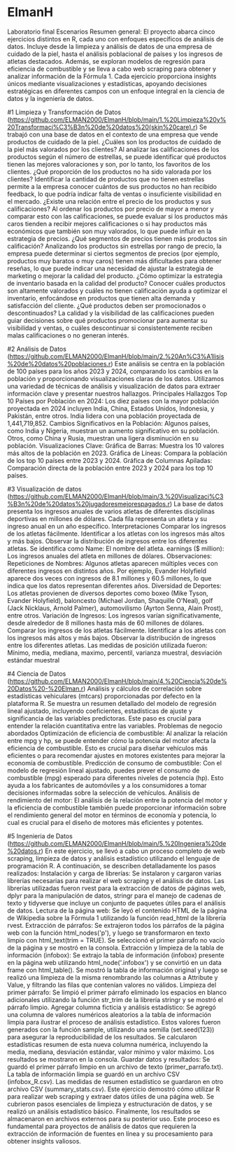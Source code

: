 # ElmanH
Laboratorio final Escenarios
Resumen general:
El proyecto abarca cinco ejercicios distintos en R, cada uno con enfoques específicos de análisis de datos. Incluye desde la limpieza y análisis de datos de una empresa de cuidado de la piel, hasta el análisis poblacional de países y los ingresos de atletas destacados. Además, se exploran modelos de regresión para eficiencia de combustible y se lleva a cabo web scraping para obtener y analizar información de la Fórmula 1. Cada ejercicio proporciona insights únicos mediante visualizaciones y estadísticas, apoyando decisiones estratégicas en diferentes campos con un enfoque integral en la ciencia de datos y la ingeniería de datos.

#1 Limpieza y Transformación de Datos (https://github.com/ELMAN2000/ElmanH/blob/main/1.%20Limpieza%20y%20Transformaci%C3%B3n%20de%20datos%20(skin%20care).r)
Se trabajó con una base de datos en el contexto de una empresa que vende productos de cuidado de la piel. 
¿Cuáles son los productos de cuidado de la piel más valorados por los clientes?
Al analizar las calificaciones de los productos según el número de estrellas, se puede identificar qué productos tienen las mejores valoraciones y son, por lo tanto, los favoritos de los clientes.
¿Qué proporción de los productos no ha sido valorada por los clientes?
Identificar la cantidad de productos que no tienen estrellas permite a la empresa conocer cuántos de sus productos no han recibido feedback, lo que podría indicar falta de ventas o insuficiente visibilidad en el mercado.
¿Existe una relación entre el precio de los productos y sus calificaciones?
Al ordenar los productos por precio de mayor a menor y comparar esto con las calificaciones, se puede evaluar si los productos más caros tienden a recibir mejores calificaciones o si hay productos más económicos que también son muy valorados, lo que puede influir en la estrategia de precios.
¿Qué segmentos de precios tienen más productos sin calificación?
Analizando los productos sin estrellas por rango de precio, la empresa puede determinar si ciertos segmentos de precios (por ejemplo, productos muy baratos o muy caros) tienen más dificultades para obtener reseñas, lo que puede indicar una necesidad de ajustar la estrategia de marketing o mejorar la calidad del producto.
¿Cómo optimizar la estrategia de inventario basada en la calidad del producto?
Conocer cuáles productos son altamente valorados y cuáles no tienen calificación ayuda a optimizar el inventario, enfocándose en productos que tienen alta demanda y satisfacción del cliente.
¿Qué productos deben ser promocionados o descontinuados?
La calidad y la visibilidad de las calificaciones pueden guiar decisiones sobre qué productos promocionar para aumentar su visibilidad y ventas, o cuáles descontinuar si consistentemente reciben malas calificaciones o no generan interés.

#2 Análisis de Datos (https://github.com/ELMAN2000/ElmanH/blob/main/2.%20An%C3%A1lisis%20de%20datos%20poblaciones.r)
Este análisis se centra en la población de 100 países para los años 2023 y 2024, comparando los cambios en la población y proporcionando visualizaciones claras de los datos. Utilizamos una variedad de técnicas de análisis y visualización de datos para extraer información clave y presentar nuestros hallazgos.     Principales Hallazgos
Top 10 Países por Población en 2024:
Los diez países con la mayor población proyectada en 2024 incluyen India, China, Estados Unidos, Indonesia, y Pakistán, entre otros.
India lidera con una población proyectada de 1,441,719,852.
Cambios Significativos en la Población:
Algunos países, como India y Nigeria, muestran un aumento significativo en su población.
Otros, como China y Rusia, muestran una ligera disminución en su población.
Visualizaciones Clave:
Gráfica de Barras: Muestra los 10 valores más altos de la población en 2023.
Gráfica de Líneas: Compara la población de los top 10 países entre 2023 y 2024.
Gráfica de Columnas Apiladas: Comparación directa de la población entre 2023 y 2024 para los top 10 países.

#3 Visualización de datos (https://github.com/ELMAN2000/ElmanH/blob/main/3.%20Visualizaci%C3%B3n%20de%20datos%20jugadoresmejorespagados.r)
La base de datos presenta los ingresos anuales de varios atletas de diferentes disciplinas deportivas en millones de dólares. Cada fila representa un atleta y su ingreso anual en un año específico. 
Interpretaciones
Comparar los ingresos de los atletas fácilmente.
Identificar a los atletas con los ingresos más altos y más bajos.
Observar la distribución de ingresos entre los diferentes atletas.
Se identifica como
Name: El nombre del atleta.
earnings ($ million): Los ingresos anuales del atleta en millones de dólares.
Observaciones:
Repeticiones de Nombres: Algunos atletas aparecen múltiples veces con diferentes ingresos en distintos años. Por ejemplo, Evander Holyfield aparece dos veces con ingresos de 8.1 millones y 60.5 millones, lo que indica que los datos representan diferentes años.
Diversidad de Deportes: Los atletas provienen de diversos deportes como boxeo (Mike Tyson, Evander Holyfield), baloncesto (Michael Jordan, Shaquille O'Neal), golf (Jack Nicklaus, Arnold Palmer), automovilismo (Ayrton Senna, Alain Prost), entre otros.
Variación de Ingresos: Los ingresos varían significativamente, desde alrededor de 8 millones hasta más de 60 millones de dólares.
Comparar los ingresos de los atletas fácilmente.
Identificar a los atletas con los ingresos más altos y más bajos.
Observar la distribución de ingresos entre los diferentes atletas.
Las medidas de posición utilizada fueron:
Mínimo, media, mediana, maximo, percentil, varianza muestral, desviación estándar muestral

#4 Ciencia de Datos (https://github.com/ELMAN2000/ElmanH/blob/main/4.%20Ciencia%20de%20Datos%20-%20Elman.r)
Análisis y cálculos de correlación sobre estadísticas vehiculares (mtcars) proporcionadas por defecto en la plataforma R.
Se muestra un resumen detallado del modelo de regresión lineal ajustado, incluyendo coeficientes, estadísticas de ajuste y significancia de las variables predictoras. Este paso es crucial para entender la relación cuantitativa entre las variables.
Problemas de negocio abordados
Optimización de eficiencia de combustible: Al analizar la relación entre mpg y hp, se puede entender cómo la potencia del motor afecta la eficiencia de combustible. Esto es crucial para diseñar vehículos más eficientes o para recomendar ajustes en motores existentes para mejorar la economía de combustible.
Predicción de consumo de combustible: Con el modelo de regresión lineal ajustado, puedes prever el consumo de combustible (mpg) esperado para diferentes niveles de potencia (hp). Esto ayuda a los fabricantes de automóviles y a los consumidores a tomar decisiones informadas sobre la selección de vehículos.
Análisis de rendimiento del motor: El análisis de la relación entre la potencia del motor y la eficiencia de combustible también puede proporcionar información sobre el rendimiento general del motor en términos de economía y potencia, lo cual es crucial para el diseño de motores más eficientes y potentes.

#5 Ingenieria de Datos (https://github.com/ELMAN2000/ElmanH/blob/main/5.%20Ingeniera%20de%20datos.r)
En este ejercicio, se llevó a cabo un proceso completo de web scraping, limpieza de datos y análisis estadístico utilizando el lenguaje de programación R. A continuación, se describen detalladamente los pasos realizados:
Instalación y carga de librerías:
Se instalaron y cargaron varias librerías necesarias para realizar el web scraping y el análisis de datos. Las librerías utilizadas fueron rvest para la extracción de datos de páginas web, dplyr para la manipulación de datos, stringr para el manejo de cadenas de texto y tidyverse que incluye un conjunto de paquetes útiles para el análisis de datos.
Lectura de la página web:
Se leyó el contenido HTML de la página de Wikipedia sobre la Fórmula 1 utilizando la función read_html de la librería rvest.
Extracción de párrafos:
Se extrajeron todos los párrafos de la página web con la función html_nodes('p'), y luego se transformaron en texto limpio con html_text(trim = TRUE).
Se seleccionó el primer párrafo no vacío de la página y se mostró en la consola.
Extracción y limpieza de la tabla de información (infobox):
Se extrajo la tabla de información (infobox) presente en la página web utilizando html_node('.infobox') y se convirtió en un data frame con html_table().
Se mostró la tabla de información original y luego se realizó una limpieza de la misma renombrando las columnas a Attribute y Value, y filtrando las filas que contenían valores no válidos.
Limpieza del primer párrafo:
Se limpió el primer párrafo eliminado los espacios en blanco adicionales utilizando la función str_trim de la librería stringr y se mostró el párrafo limpio.
Agregar columna ficticia y análisis estadístico:
Se agregó una columna de valores numéricos aleatorios a la tabla de información limpia para ilustrar el proceso de análisis estadístico. Estos valores fueron generados con la función sample, utilizando una semilla (set.seed(123)) para asegurar la reproducibilidad de los resultados.
Se calcularon estadísticas resumen de esta nueva columna numérica, incluyendo la media, mediana, desviación estándar, valor mínimo y valor máximo. Los resultados se mostraron en la consola.
Guardar datos y resultados:
Se guardó el primer párrafo limpio en un archivo de texto (primer_parrafo.txt).
La tabla de información limpia se guardó en un archivo CSV (infobox_R.csv).
Las medidas de resumen estadístico se guardaron en otro archivo CSV (summary_stats.csv).
Este ejercicio demostró cómo utilizar R para realizar web scraping y extraer datos útiles de una página web. Se cubrieron pasos esenciales de limpieza y estructuración de datos, y se realizó un análisis estadístico básico. Finalmente, los resultados se almacenaron en archivos externos para su posterior uso. Este proceso es fundamental para proyectos de análisis de datos que requieren la extracción de información de fuentes en línea y su procesamiento para obtener insights valiosos.

